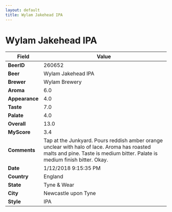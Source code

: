 ```yaml
---
layout: default
title: Wylam Jakehead IPA
---
```


# Wylam Jakehead IPA

| Field         | Value     |
|---------------|-----------|
| **BeerID** | 260652 |
| **Beer** | Wylam Jakehead IPA |
| **Brewer** | Wylam Brewery |
| **Aroma** | 6.0 |
| **Appearance** | 4.0 |
| **Taste** | 7.0 |
| **Palate** | 4.0 |
| **Overall** | 13.0 |
| **MyScore** | 3.4 |
| **Comments** | Tap at the Junkyard. Pours reddish amber orange unclear with halo of lace. Aroma has roasted malts and pine. Taste is medium bitter. Palate is medium finish bitter. Okay. |
| **Date** | 1/12/2018 9:15:35 PM |
| **Country** | England |
| **State** | Tyne &amp; Wear |
| **City** | Newcastle upon Tyne |
| **Style** | IPA |
